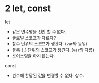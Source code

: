 # 2 let, const

let
- 같은 변수명을 선언 할 수 없다.
- 글로벌 스코프가 다르다?
- 함수 단위의 스코프가 생긴다. (`var`와 동일)
- 블록 `{`,`}` 단위의 스코프가 생긴다. (`var`와 다름)
- 호이스팅을 하지 않는다.

const
- 변수에 할당된 값을 변경할 수 없다. 상수.
